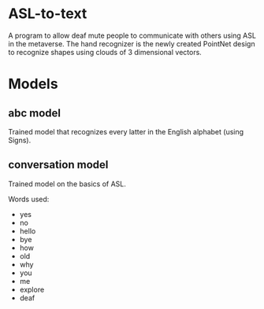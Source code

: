 # ASL-to-text

A program to allow deaf mute people to communicate with others using ASL in the metaverse. The hand recognizer is the newly created PointNet design to recognize shapes using clouds of 3 dimensional vectors.

# Models

## abc model

Trained model that recognizes every latter in the English alphabet (using Signs).

## conversation model

Trained model on the basics of ASL.

Words used:

-   yes
-   no
-   hello
-   bye
-   how
-   old
-   why
-   you
-   me
-   explore
-   deaf
